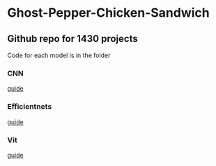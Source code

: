 # Ghost-Pepper-Chicken-Sandwich

## Github repo for 1430 projects

Code for each model is in the folder

### CNN

[guide](CNN/readme.md)

### Efficientnets

[guide]()

### Vit

[guide]()

